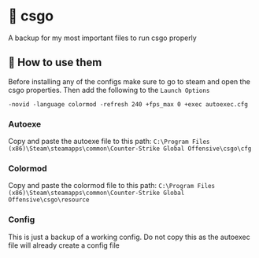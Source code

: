 # 🎯 csgo
A backup for my most important files to run csgo properly

## 📝 How to use them
Before installing any of the configs make sure to go to steam and open the csgo properties. Then add the following to the `Launch Options`

```
-novid -language colormod -refresh 240 +fps_max 0 +exec autoexec.cfg
```

### Autoexe
Copy and paste the autoexe file to this path: `C:\Program Files (x86)\Steam\steamapps\common\Counter-Strike Global Offensive\csgo\cfg`

### Colormod
Copy and paste the colormod file to this path: `C:\Program Files (x86)\Steam\steamapps\common\Counter-Strike Global Offensive\csgo\resource`

### Config
This is just a backup of a working config. Do not copy this as the autoexec file will already create a config file
